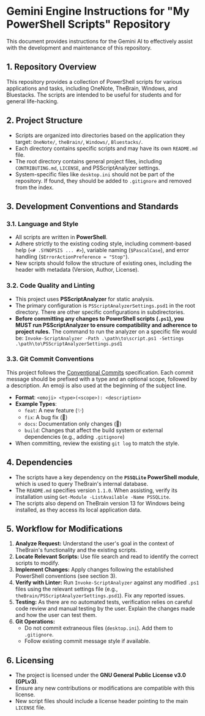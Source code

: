 # Gemini Engine Instructions for "My PowerShell Scripts" Repository

This document provides instructions for the Gemini AI to effectively assist with the development and maintenance of this repository.

## 1. Repository Overview

This repository provides a collection of PowerShell scripts for various applications and tasks, including OneNote, TheBrain, Windows, and Bluestacks. The scripts are intended to be useful for students and for general life-hacking.

## 2. Project Structure

- Scripts are organized into directories based on the application they target: `OneNote/`, `theBrain/`, `Windows/`, `Bluestacks/`.
- Each directory contains specific scripts and may have its own `README.md` file.
- The root directory contains general project files, including `CONTRIBUTING.md`, `LICENSE`, and PSScriptAnalyzer settings.
- System-specific files like `desktop.ini` should not be part of the repository. If found, they should be added to `.gitignore` and removed from the index.

## 3. Development Conventions and Standards

### 3.1. Language and Style

- All scripts are written in **PowerShell**.
- Adhere strictly to the existing coding style, including comment-based help (`<# .SYNOPSIS ... #>`), variable naming (`$PascalCase`), and error handling (`$ErrorActionPreference = "Stop"`).
- New scripts should follow the structure of existing ones, including the header with metadata (Version, Author, License).

### 3.2. Code Quality and Linting

- This project uses **PSScriptAnalyzer** for static analysis.
- The primary configuration is `PSScriptAnalyzerSettings.psd1` in the root directory. There are other specific configurations in subdirectories.
- **Before committing any changes to PowerShell scripts (`.ps1`), you MUST run PSScriptAnalyzer to ensure compatibility and adherence to project rules.** The command to run the analyzer on a specific file would be: `Invoke-ScriptAnalyzer -Path .\path\to\script.ps1 -Settings .\path\to\PSScriptAnalyzerSettings.psd1`

### 3.3. Git Commit Conventions

This project follows the [Conventional Commits](https://www.conventionalcommits.org/en/v1.0.0/) specification. Each commit message should be prefixed with a type and an optional scope, followed by a description. An emoji is also used at the beginning of the subject line.

-   **Format**: `<emoji> <type>(<scope>): <description>`
-   **Example Types**:
    -   `feat`: A new feature (✨)
    -   `fix`: A bug fix (🐛)
    -   `docs`: Documentation only changes (📄)
    -   `build`: Changes that affect the build system or external dependencies (e.g., adding `.gitignore`)
-   When committing, review the existing `git log` to match the style.

## 4. Dependencies


- The scripts have a key dependency on the **`PSSQLite` PowerShell module**, which is used to query TheBrain's internal database.
- The `README.md` specifies version `1.1.0`. When assisting, verify its installation using `Get-Module -ListAvailable -Name PSSQLite`.
- The scripts also depend on TheBrain version 13 for Windows being installed, as they access its local application data.

## 5. Workflow for Modifications

1.  **Analyze Request:** Understand the user's goal in the context of TheBrain's functionality and the existing scripts.
2.  **Locate Relevant Scripts:** Use file search and read to identify the correct scripts to modify.
3.  **Implement Changes:** Apply changes following the established PowerShell conventions (see section 3).
4.  **Verify with Linter:** Run `Invoke-ScriptAnalyzer` against any modified `.ps1` files using the relevant settings file (e.g., `theBrain/PSScriptAnalyzerSettings.psd1`). Fix any reported issues.
5.  **Testing:** As there are no automated tests, verification relies on careful code review and manual testing by the user. Explain the changes made and how the user can test them.
6.  **Git Operations:**
    - Do not commit extraneous files (`desktop.ini`). Add them to `.gitignore`.
    - Follow existing commit message style if available.

## 6. Licensing

- The project is licensed under the **GNU General Public License v3.0 (GPLv3)**.
- Ensure any new contributions or modifications are compatible with this license.
- New script files should include a license header pointing to the main `LICENSE` file.